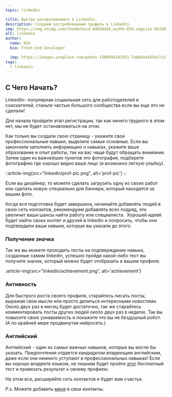 ```yaml
---
topic: linkedin

title: Быстро раскручиваемся в Linkedin.
description: Создаем востребованный профиль в Linkedin.
img: https://img.etimg.com/thumb/msid-84858456,width-650,imgsize-563303,,resizemode-4,quality-100/untitled-6vrgr.jpg
alt: linkedin
author: 
  name: Nik
  bio: Front-end Developer

  img: https://images.unsplash.com/photo-1506956191951-7a88da4435e5?ixlib=rb-1.2.1&ixid=eyJhcHBfaWQiOjEyMDd9&auto=format&fit=crop&w=800&q=60
tags: 
  - linkedin
---
```

## C Чего Начать?

LinkedIin- популярная социальная сеть для работодателей и соискателей, станьте частью большого сообщества если вы еще это не сделали!

Для начала пройдите этап регистрации, так как ничего трудного в этом нет, мы не будет останавливаться на этом.

Как только вы создали свою страницу - укажите свои профессиональные навыки, выделите самые основные.
Если вы закончили заполнять информацию о навыках, укажите ваше образование и опыт работы, так на вас чаще будут обращать внимание.
Затем один из важнейших пунктов это фотография, подберете фотографию где хорошо видно ваше лицо (и возможно легкую улыбку).

::article-img{src="linkedin/prof-pic.png", alt='prof-pic'} ::

Если вы дизайнер, то можете сделать загрузить одну из своих работ или сделать новую специально для баннера, который находится за вашим фото.

Когда вся подготовка будет завершена, начинайте добавлять людей в свою сеть контактов, рекомендуем добавлять всех подряд, это увеличит ваши шансы найти работу или специалиста. 
Хорошей идеей будет найти своих коллег и друзей в linkedin и попросить, чтобы они подтвердили ваши навыки, которые вы указали до этого.

### Получение значка 

Так же вы можете проходить тесты на подтверждение навыка, созданные самим linkedin, успешно пройдя какой-либо тест вы получите значок, который можно будет отобразить в вашем профиле.

:article-img{src="linkedin/achievement.png", alt='achievement'}

### Активность

Для быстрого роста своего профиля, старайтесь писать посты, выражая свои мысли или просто делиться интересными новостями.
Около двух раз в месяц будет достаточно, так же старайтесь комментировать посты других людей около двух раз в неделю.
Так вы повысите свою узнаваемость и покажите что вы не бездушный робот. (А по крайней мере продвинутая нейросеть.)

### Английский

Английский - один из самых важных навыков, которые вы могли бы указать. Предпочтения отдается кандидатом владеющим английским, даже если они немного уступают в профессиональных навыках!
Если вы хорошо владеете языком, не лишним будет пройти <a href="https://www.efset.org/">этот</a> бесплатный тест и привязать результат к своему профилю. 

На этом все, расширяйте сеть контактов и будет вам счастье. 

P.s. Можете добавить <a href="https://www.linkedin.com/in/nktovs/">меня</a> в свои контакты.
